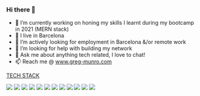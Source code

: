 ### Hi there 👋

- 🔭 I’m currently working on honing my skills I learnt during my bootcamp in 2021 (MERN stack)
- 🌱 I live in Barcelona
- 👯 I’m actively looking for employment in Barcelona &/or remote work
- 🤔 I’m looking for help with building my network
- 💬 Ask me about anything tech related, I love to chat!
- 📫 Reach me @ www.greg-munro.com


<u>TECH STACK</u>

<img src="https://img.shields.io/badge/MongoDB-4EA94B?style=for-the-badge&logo=mongodb&logoColor=white"/>
<img src="https://img.shields.io/badge/Bootstrap-563D7C?style=for-the-badge&logo=bootstrap&logoColor=white "/>
<img src="https://img.shields.io/badge/Jest-C21325?style=for-the-badge&logo=jest&logoColor=white"/>
<img src="https://img.shields.io/badge/Node.js-339933?style=for-the-badge&logo=nodedotjs&logoColor=white"/>
<img src="https://img.shields.io/badge/npm-CB3837?style=for-the-badge&logo=npm&logoColor=white"/>
<img src="https://img.shields.io/badge/React-20232A?style=for-the-badge&logo=react&logoColor=61DAFB"/>
<img src="https://img.shields.io/badge/Sass-CC6699?style=for-the-badge&logo=sass&logoColor=white"/>
<img src="
https://img.shields.io/badge/Tailwind_CSS-38B2AC?style=for-the-badge&logo=tailwind-css&logoColor=white"/>

<img src="https://img.shields.io/badge/CSS3-1572B6?style=for-the-badge&logo=css3&logoColor=white"/>
<img src="
https://img.shields.io/badge/HTML5-E34F26?style=for-the-badge&logo=html5&logoColor=white"/>
<img src="https://img.shields.io/badge/JavaScript-323330?style=for-the-badge&logo=javascript&logoColor=F7D"/>
<img src="https://img.shields.io/badge/json-5E5C5C?style=for-the-badge&logo=json&logoColor=white"/>


